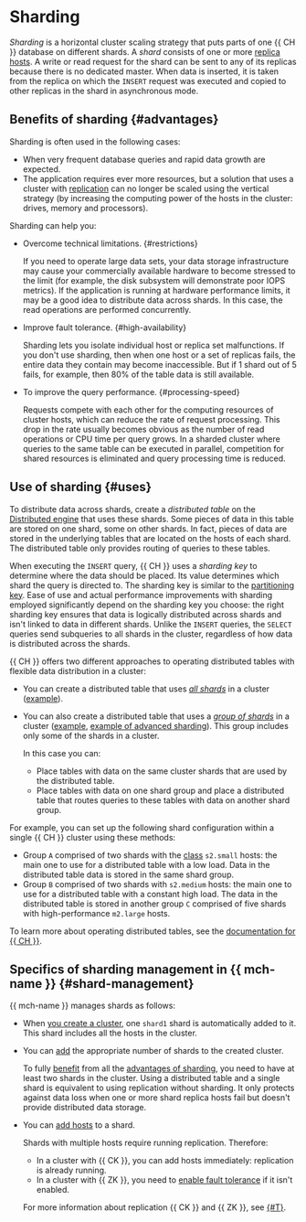 # Sharding

_Sharding_ is a horizontal cluster scaling strategy that puts parts of one {{ CH }} database on different shards. A _shard_ consists of one or more [replica hosts](replication.md). A write or read request for the shard can be sent to any of its replicas because there is no dedicated master. When data is inserted, it is taken from the replica on which the `INSERT` request was executed and copied to other replicas in the shard in asynchronous mode.

## Benefits of sharding {#advantages}

Sharding is often used in the following cases:

- When very frequent database queries and rapid data growth are expected.
- The application requires ever more resources, but a solution that uses a cluster with [replication](replication.md) can no longer be scaled using the vertical strategy (by increasing the computing power of the hosts in the cluster: drives, memory and processors).

Sharding can help you:

- Overcome technical limitations. {#restrictions}

  If you need to operate large data sets, your data storage infrastructure may cause your commercially available hardware to become stressed to the limit (for example, the disk subsystem will demonstrate poor IOPS metrics). If the application is running at hardware performance limits, it may be a good idea to distribute data across shards. In this case, the read operations are performed concurrently.

- Improve fault tolerance. {#high-availability}

  Sharding lets you isolate individual host or replica set malfunctions. If you don't use sharding, then when one host or a set of replicas fails, the entire data they contain may become inaccessible. But if 1 shard out of 5 fails, for example, then 80% of the table data is still available.

- To improve the query performance. {#processing-speed}

  Requests compete with each other for the computing resources of cluster hosts, which can reduce the rate of request processing. This drop in the rate usually becomes obvious as the number of read operations or CPU time per query grows. In a sharded cluster where queries to the same table can be executed in parallel, competition for shared resources is eliminated and query processing time is reduced.

## Use of sharding {#uses}

To distribute data across shards, create a _distributed table_ on the [Distributed engine](https://clickhouse.tech/docs/en/engines/table-engines/special/distributed/) that uses these shards. Some pieces of data in this table are stored on one shard, some on other shards. In fact, pieces of data are stored in the underlying tables that are located on the hosts of each shard. The distributed table only provides routing of queries to these tables.

When executing the `INSERT` query, {{ CH }} uses a _sharding key_ to determine where the data should be placed. Its value determines which shard the query is directed to. The sharding key is similar to the [partitioning key](https://clickhouse.tech/docs/en/engines/table-engines/mergetree-family/custom-partitioning-key/). Ease of use and actual performance improvements with sharding employed significantly depend on the sharding key you choose: the right sharding key ensures that data is logically distributed across shards and isn't linked to data in different shards. Unlike the `INSERT` queries, the `SELECT` queries send subqueries to all shards in the cluster, regardless of how data is distributed across the shards.

{{ CH }} offers two different approaches to operating distributed tables with flexible data distribution in a cluster:

- You can create a distributed table that uses [_all shards_](../operations/shards.md) in a cluster ([example](../tutorials/sharding.md#shard-example)).

- You can also create a distributed table that uses a [_group of shards_](../operations/shard-groups.md) in a cluster ([example](../tutorials/sharding.md#shard-groups-example), [example of advanced sharding](../tutorials/sharding.md#shard-groups-advanced-example)). This group includes only some of the shards in a cluster.

  In this case you can:
  - Place tables with data on the same cluster shards that are used by the distributed table.
  - Place tables with data on one shard group and place a distributed table that routes queries to these tables with data on another shard group.

For example, you can set up the following shard configuration within a single {{ CH }} cluster using these methods:

- Group `A` comprised of two shards with the [class](instance-types.md) `s2.small` hosts: the main one to use for a distributed table with a low load. Data in the distributed table data is stored in the same shard group.
- Group `B` comprised of two shards with `s2.medium` hosts: the main one to use for a distributed table with a constant high load. The data in the distributed table is stored in another group `C` comprised of five shards with high-performance `m2.large` hosts.

To learn more about operating distributed tables, see the [documentation for {{ CH }}](https://clickhouse.tech/docs/en/engines/table-engines/special/distributed/).

## Specifics of sharding management in {{ mch-name }} {#shard-management}

{{ mch-name }} manages shards as follows:

- When [you create a cluster](../operations/cluster-create.md), one `shard1` shard is automatically added to it. This shard includes all the hosts in the cluster.

- You can [add](../operations/shards.md#add-shard) the appropriate number of shards to the created cluster.

  To fully [benefit](#uses) from all the [advantages of sharding](#advantages), you need to have at least two shards in the cluster. Using a distributed table and a single shard is equivalent to using replication without sharding. It only protects against data loss when one or more shard replica hosts fail but doesn't provide distributed data storage.

- You can [add hosts](../operations/hosts.md#add-host) to a shard.

  Shards with multiple hosts require running replication. Therefore:

  * In a cluster with {{ CK }}, you can add hosts immediately: replication is already running.
  * In a cluster with {{ ZK }}, you need to [enable fault tolerance](../operations/zk-hosts.md#add-zk) if it isn't enabled.

  For more information about replication {{ CK }} and {{ ZK }}, see [{#T}](replication.md).

